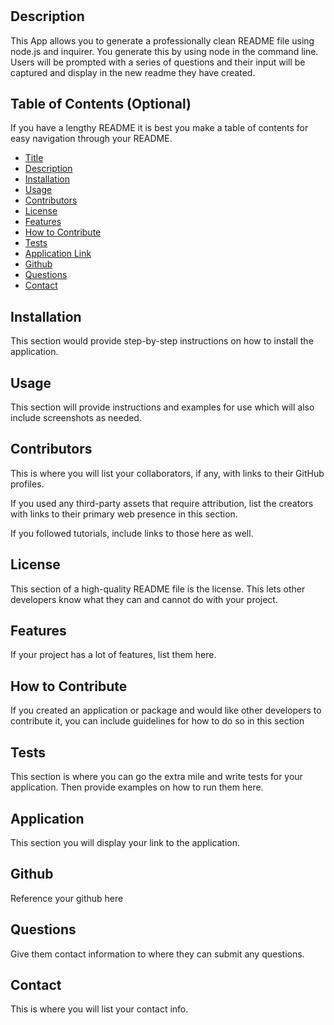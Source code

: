 # <Your-Project-Title>

## Description

This App allows you to generate a professionally clean README file using node.js and inquirer. You generate this by using node in the command line. Users will be prompted with a series of questions and their input will be captured and display in the new readme they have created.

## Table of Contents (Optional)

 If you have a lengthy README it is best you make a table of contents for easy navigation through your README.


- [Title](#title)
- [Description](#description)
- [Installation](#installation)
- [Usage](#usage)
- [Contributors](#contributors)
- [License](#license)
- [Features](#features)
- [How to Contribute](#howtocontribute)
- [Tests](#tests)
- [Application Link](#applink)
- [Github](#Github)
- [Questions](#questions)
- [Contact](#contact)



## Installation

This section would provide step-by-step instructions on how to install the application.

## Usage

This section will provide instructions and examples for use which will also include screenshots as needed.

## Contributors

This is where you will list your collaborators, if any, with links to their GitHub profiles.

If you used any third-party assets that require attribution, list the creators with links to their primary web presence in this section.

If you followed tutorials, include links to those here as well.

## License

This section of a high-quality README file is the license. This lets other developers know what they can and cannot do with your project.

## Features

If your project has a lot of features, list them here.

## How to Contribute

If you created an application or package and would like other developers to contribute it, you can include guidelines for how to do so in this section

## Tests

This section is where you can go the extra mile and write tests for your application. Then provide examples on how to run them here.

## Application

This section you will display your link to the application.

## Github

Reference your github here

## Questions

Give them contact information to where they can submit any questions.

## Contact

This is where you will list your contact info.
